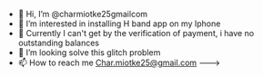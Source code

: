 - 👋 Hi, I’m @charmiotke25gmailcom
- 👀 I’m interested in installing H band app on my Iphone
- 🌱 Currently I can't get by the verification of payment, i have no outstanding balances
- 💞️ I’m looking solve this glitch problem
- 📫 How to reach me Char.miotke25@gmail.com
--->
